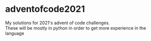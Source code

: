# adventofcode2021
My solutions for 2021's advent of code challenges.  
These will be mostly in python in order to get more experience in the language
